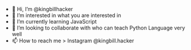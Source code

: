 - 👋 Hi, I’m @kingbillhacker
- 👀 I’m interested in what you are interested in 
- 🌱 I’m currently learning JavaScript
- 💞️ I’m looking to collaborate with who can teach Python Language very well
- 📫 How to reach me > Instagram @kingbill.hacker

<!---
kingbillhacker/kingbillhacker is a ✨ special ✨ repository because its `README.md` (this file) appears on your GitHub profile.
You can click the Preview link to take a look at your changes.
--->
